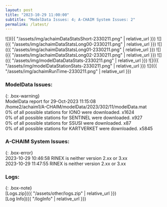 ```yaml
---
layout: post
title: "2023-10-29 11:00:00"
subtitle: "ModelData Issues: 4; A-CHAIM System Issues: 2"
permalink: /latest/
---
```


![]({{ "/assets/img/achaimDataStatsShort-2330211.png" | relative_url }})
![]({{ "/assets/img/achaimDataStatsLong00-2330211.png" | relative_url }})
![]({{ "/assets/img/achaimDataStatsLong01-2330211.png" | relative_url }})
![]({{ "/assets/img/achaimDataStatsLong02-2330211.png" | relative_url }})
![]({{ "/assets/img/modelDataDataStats-2330211.png" | relative_url }})
![]({{ "/assets/img/modelDataStationStats-2330211.png" | relative_url }})
![]({{ "/assets/img/achaimRunTime-2330211.png" | relative_url }})


### ModelData Issues:  
  
{: .box-warning}  
 ModelData report for 29-Oct-2023 11:15:08   
 /home2/achaim1/A-CHAIM/modelData/2023/302/11/modelData.mat   
 0% of all possible stations for IONO were downloaded. x1624   
 0% of all possible stations for SENTINEL were downloaded. x927   
 0% of all possible stations for SSUSI were downloaded. x87   
 0% of all possible stations for KARTVERKET were downloaded. x5845   
  
### A-CHAIM System Issues:  
  
{: .box-error}  
2023-10-29 10:46:58 RINEX is neither version 2.xx or 3.xx  
2023-10-29 11:47:55 RINEX is neither version 2.xx or 3.xx  

### Logs:  
  
{: .box-note}  
[Logs.zip]({{ "/assets/other/logs.zip" | relative_url }})  
[Log Info]({{ "/logInfo" | relative_url }})  
